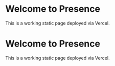 <!-- index.html -->
<!DOCTYPE html>
<html lang="en">
<head>
  <meta charset="UTF-8" />
  <meta name="viewport" content="width=device-width, initial-scale=1.0" />
  <title>Presence App</title>
</head>
<body>
  <h1>Welcome to Presence</h1>
  <p>This is a working static page deployed via Vercel.</p>
</body>
</html>
<!-- index.html -->
<!DOCTYPE html>
<html lang="en">
<head>
  <meta charset="UTF-8" />
  <meta name="viewport" content="width=device-width, initial-scale=1.0" />
  <title>Presence App</title>
</head>
<body>
  <h1>Welcome to Presence</h1>
  <p>This is a working static page deployed via Vercel.</p>
</body>
</html>

